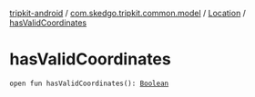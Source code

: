 [tripkit-android](../../index.md) / [com.skedgo.tripkit.common.model](../index.md) / [Location](index.md) / [hasValidCoordinates](./has-valid-coordinates.md)

# hasValidCoordinates

`open fun hasValidCoordinates(): `[`Boolean`](https://kotlinlang.org/api/latest/jvm/stdlib/kotlin/-boolean/index.html)